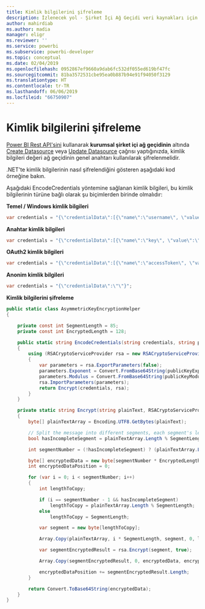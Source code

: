 ```yaml
---
title: Kimlik bilgilerini şifreleme
description: İzlenecek yol - Şirket İçi Ağ Geçidi veri kaynakları için kimlik bilgilerini şifreleme
author: mahirdiab
ms.author: madia
manager: eligr
ms.reviewer: ''
ms.service: powerbi
ms.subservice: powerbi-developer
ms.topic: conceptual
ms.date: 02/04/2019
ms.openlocfilehash: 0952867ef9660a9dab6fc532df055ed619bf47fc
ms.sourcegitcommit: 81ba3572531cbe95ea0b887b94e91f94050f3129
ms.translationtype: HT
ms.contentlocale: tr-TR
ms.lasthandoff: 06/06/2019
ms.locfileid: "66750907"
---
```

# <a name="encrypt-credentials"></a>Kimlik bilgilerini şifreleme

[Power BI Rest API'sini](https://docs.microsoft.com/rest/api/power-bi/) kullanarak **kurumsal şirket içi ağ geçidinin** altında [Create Datasource](https://docs.microsoft.com/rest/api/power-bi/gateways/createdatasource) veya [Update Datasource](https://docs.microsoft.com/rest/api/power-bi/gateways/updatedatasource) çağrısı yaptığınızda, kimlik bilgileri değeri ağ geçidinin genel anahtarı kullanılarak şifrelenmelidir.

.NET'te kimlik bilgilerinin nasıl şifrelendiğini gösteren aşağıdaki kod örneğine bakın.

Aşağıdaki EncodeCredentials yöntemine sağlanan kimlik bilgileri, bu kimlik bilgilerinin türüne bağlı olarak şu biçimlerden birinde olmalıdır:

**Temel / Windows kimlik bilgileri**

```csharp
var credentials = "{\"credentialData\":[{\"name\":\"username\", \"value\":\"john\"},{\"name\":\"password\", \"value\":\"*****\"}]}";
```

**Anahtar kimlik bilgileri**

```csharp
var credentials = "{\"credentialData\":[{\"name\":\"key\", \"value\":\"ec....LA=\"}]}";
```

**OAuth2 kimlik bilgileri**

```csharp
var credentials = "{\"credentialData\":[{\"name\":\"accessToken\", \"value\":\"eyJ0....fwtQ\"}]}";
```

**Anonim kimlik bilgileri**

```csharp
var credentials = "{\"credentialData\":\"\"}";
```

**Kimlik bilgilerini şifreleme**

```csharp
public static class AsymmetricKeyEncryptionHelper
{

    private const int SegmentLength = 85;
    private const int EncryptedLength = 128;

    public static string EncodeCredentials(string credentials, string publicKeyExponent, string publicKeyModulus)
    {
        using (RSACryptoServiceProvider rsa = new RSACryptoServiceProvider(EncryptedLength * 8))
        {
            var parameters = rsa.ExportParameters(false);
            parameters.Exponent = Convert.FromBase64String(publicKeyExponent);
            parameters.Modulus = Convert.FromBase64String(publicKeyModulus);
            rsa.ImportParameters(parameters);
            return Encrypt(credentials, rsa);
        }
    }

    private static string Encrypt(string plainText, RSACryptoServiceProvider rsa)
    {
        byte[] plainTextArray = Encoding.UTF8.GetBytes(plainText);

        // Split the message into different segments, each segment's length is 85. So the result may be 85,85,85,20.
        bool hasIncompleteSegment = plainTextArray.Length % SegmentLength != 0;

        int segmentNumber = (!hasIncompleteSegment) ? (plainTextArray.Length / SegmentLength) : ((plainTextArray.Length / SegmentLength) + 1);

        byte[] encryptedData = new byte[segmentNumber * EncryptedLength];
        int encryptedDataPosition = 0;

        for (var i = 0; i < segmentNumber; i++)
        {
            int lengthToCopy;

            if (i == segmentNumber - 1 && hasIncompleteSegment)
                lengthToCopy = plainTextArray.Length % SegmentLength;
            else
                lengthToCopy = SegmentLength;

            var segment = new byte[lengthToCopy];

            Array.Copy(plainTextArray, i * SegmentLength, segment, 0, lengthToCopy);

            var segmentEncryptedResult = rsa.Encrypt(segment, true);

            Array.Copy(segmentEncryptedResult, 0, encryptedData, encryptedDataPosition, segmentEncryptedResult.Length);

            encryptedDataPosition += segmentEncryptedResult.Length;
        }

        return Convert.ToBase64String(encryptedData);
    }
}
```